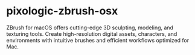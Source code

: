 # pixologic-zbrush-osx
ZBrush for macOS offers cutting-edge 3D sculpting, modeling, and texturing tools. Create high-resolution digital assets, characters, and environments with intuitive brushes and efficient workflows optimized for Mac.
